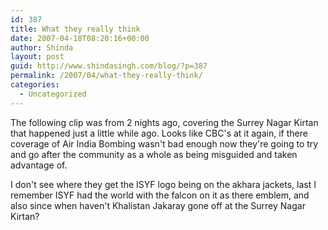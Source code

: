 ```yaml
---
id: 387
title: What they really think
date: 2007-04-18T08:20:16+00:00
author: Shinda
layout: post
guid: http://www.shindasingh.com/blog/?p=387
permalink: /2007/04/what-they-really-think/
categories:
  - Uncategorized
---
```

The following clip was from 2 nights ago, covering the Surrey Nagar Kirtan that happened just a little while ago. Looks like CBC's at it again, if there coverage of Air India Bombing wasn't bad enough now they're going to try and go after the community as a whole as being misguided and taken advantage of. 

I don't see where they get the ISYF logo being on the akhara jackets, last I remember ISYF had the world with the falcon on it as there emblem, and also since when haven't Khalistan Jakaray gone off at the Surrey Nagar Kirtan?
